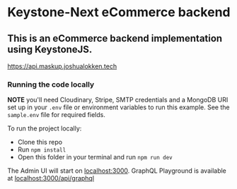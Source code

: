 # Keystone-Next eCommerce backend
## This is an eCommerce backend implementation using KeystoneJS.
https://api.maskup.joshualokken.tech

### Running the code locally

**NOTE** you'll need Cloudinary, Stripe, SMTP credentials and a MongoDB URI set up in your `.env` file or environment variables to run this example. See the `sample.env` file for required fields.

To run the project locally:

- Clone this repo
- Run `npm install`
- Open this folder in your terminal and run `npm run dev`

The Admin UI will start on [localhost:3000](http://localhost:3000).
GraphQL Playground is available at [localhost:3000/api/graphql](http://localhost:3000/api/graphql)
